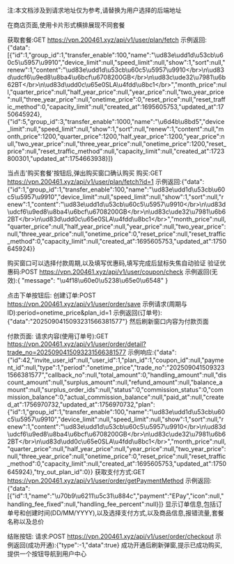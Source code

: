 注:本文档涉及到请求地址仅为参考,请替换为用户选择的后端地址

在商店页面,使用卡片形式横排展现不同套餐

获取套餐:GET https://vpn.200461.xyz/api/v1/user/plan/fetch
示例返回:{"data":[{"id":1,"group_id":1,"transfer_enable":100,"name":"\ud83e\udd1d\u53cb\u60c5\u5957\u9910","device_limit":null,"speed_limit":null,"show":1,"sort":null,"renew":1,"content":"\ud83e\udd1d\u53cb\u60c5\u5957\u9910<\/br>\n\ud83d\udcf6\u9ed8\u8ba4\u6bcf\u6708200GB<\/br>\n\ud83c\ude32\u7981\u6b62BT<\/br>\n\ud83d\udd0c\u65e0SLA\u4fdd\u8bc1<\/br>","month_price":null,"quarter_price":null,"half_year_price":null,"year_price":null,"two_year_price":null,"three_year_price":null,"onetime_price":0,"reset_price":null,"reset_traffic_method":0,"capacity_limit":null,"created_at":1695605753,"updated_at":1750645924},{"id":5,"group_id":3,"transfer_enable":1000,"name":"\u6d4b\u8bd5","device_limit":null,"speed_limit":null,"show":1,"sort":null,"renew":1,"content":null,"month_price":1200,"quarter_price":1200,"half_year_price":1200,"year_price":null,"two_year_price":null,"three_year_price":null,"onetime_price":1200,"reset_price":null,"reset_traffic_method":null,"capacity_limit":null,"created_at":1723800301,"updated_at":1754663938}]}

当点击'购买套餐'按钮后,弹出购买窗口确认购买
购买:GET https://vpn.200461.xyz/api/v1/user/plan/fetch?id=1
示例返回:{"data":{"id":1,"group_id":1,"transfer_enable":100,"name":"\ud83e\udd1d\u53cb\u60c5\u5957\u9910","device_limit":null,"speed_limit":null,"show":1,"sort":null,"renew":1,"content":"\ud83e\udd1d\u53cb\u60c5\u5957\u9910<\/br>\n\ud83d\udcf6\u9ed8\u8ba4\u6bcf\u6708200GB<\/br>\n\ud83c\ude32\u7981\u6b62BT<\/br>\n\ud83d\udd0c\u65e0SLA\u4fdd\u8bc1<\/br>","month_price":null,"quarter_price":null,"half_year_price":null,"year_price":null,"two_year_price":null,"three_year_price":null,"onetime_price":0,"reset_price":null,"reset_traffic_method":0,"capacity_limit":null,"created_at":1695605753,"updated_at":1750645924}}

购买窗口可以选择付款周期,以及填写优惠码,填写完成后鼠标失焦自动验证
验证优惠码:POST https://vpn.200461.xyz/api/v1/user/coupon/check
示例返回(无效):{
    "message": "\u4f18\u60e0\u5238\u65e0\u6548"
}

点击下单按钮后:
创建订单:POST https://vpn.200461.xyz/api/v1/user/order/save
示例请求(周期与ID):period=onetime_price&plan_id=1
示例返回(订单号):{"data":"2025090415093231566381577"}
然后刷新窗口内容为付款页面

付款页面:
请求内容(使用订单号):GET https://vpn.200461.xyz/api/v1/user/order/detail?trade_no=2025090415093231566381577
示例响应:{"data":{"id":42,"invite_user_id":null,"user_id":1,"plan_id":1,"coupon_id":null,"payment_id":null,"type":1,"period":"onetime_price","trade_no":"2025090415093231566381577","callback_no":null,"total_amount":0,"handling_amount":null,"discount_amount":null,"surplus_amount":null,"refund_amount":null,"balance_amount":null,"surplus_order_ids":null,"status":0,"commission_status":0,"commission_balance":0,"actual_commission_balance":null,"paid_at":null,"created_at":1756970732,"updated_at":1756970732,"plan":{"id":1,"group_id":1,"transfer_enable":100,"name":"\ud83e\udd1d\u53cb\u60c5\u5957\u9910","device_limit":null,"speed_limit":null,"show":1,"sort":null,"renew":1,"content":"\ud83e\udd1d\u53cb\u60c5\u5957\u9910<\/br>\n\ud83d\udcf6\u9ed8\u8ba4\u6bcf\u6708200GB<\/br>\n\ud83c\ude32\u7981\u6b62BT<\/br>\n\ud83d\udd0c\u65e0SLA\u4fdd\u8bc1<\/br>","month_price":null,"quarter_price":null,"half_year_price":null,"year_price":null,"two_year_price":null,"three_year_price":null,"onetime_price":0,"reset_price":null,"reset_traffic_method":0,"capacity_limit":null,"created_at":1695605753,"updated_at":1750645924},"try_out_plan_id":0}}
获取支付方式:GET https://vpn.200461.xyz/api/v1/user/order/getPaymentMethod
示例返回:{"data":[{"id":1,"name":"\u70b9\u6211\u5c31\u884c","payment":"EPay","icon":null,"handling_fee_fixed":null,"handling_fee_percent":null}]}
显示订单信息,包括订单号和创建时间(DD/MM/YYYY),以及选择支付方式,以及商品信息,报错流量,套餐名称以及总价

结账按钮:
请求:POST https://vpn.200461.xyz/api/v1/user/order/checkout
示例返回(成功开通):{"type":-1,"data":true}
成功开通后刷新弹窗,提示已成功购买,提供一个按钮导航到用户中心

